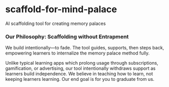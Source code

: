 # scaffold-for-mind-palace
AI scaffolding tool for creating memory palaces

### Our Philosophy: Scaffolding without Entrapment  
We build intentionally—to fade. The tool guides, supports, then steps back, empowering learners to internalize the memory palace method fully.

Unlike typical learning apps which prolong usage through subscriptions, gamification, or advertising, our tool intentionally withdraws support as learners build independence. We believe in teaching how to learn, not keeping learners learning. Our end goal is for you to graduate from us.

